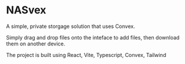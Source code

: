 # NASvex

A simple, private storgage solution that uses Convex.

Simply drag and drop files onto the inteface to add files, then download them on another device.

The project is built using React, Vite, Typescript, Convex, Tailwind